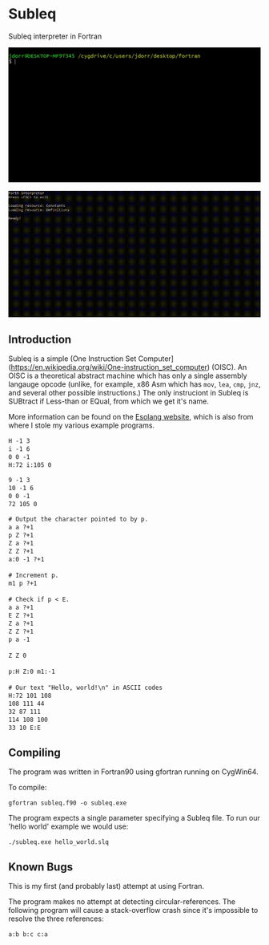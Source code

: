 # Subleq
Subleq interpreter in Fortran

![Screenshot](https://github.com/James-P-D/Subleq/blob/main/screenshot.gif)

![Screenshot](https://github.com/James-P-D/Forthish/blob/master/screenshot.gif)

## Introduction

Subleq is a simple (One Instruction Set Computer](https://en.wikipedia.org/wiki/One-instruction_set_computer) (OISC). An OISC is a theoretical abstract machine which has only a single assembly langauge opcode (unlike, for example, x86 Asm which has `mov`, `lea`, `cmp`, `jnz`, and several other possible instructions.) The only instruciont in Subleq is SUBtract if Less-than or EQual, from which we get it's name.

More information can be found on the [Esolang website](https://esolangs.org/wiki/Subleq), which is also from where I stole my various example programs.


```
H -1 3
i -1 6
0 0 -1
H:72 i:105 0
```

```
9 -1 3
10 -1 6
0 0 -1
72 105 0
```

```
# Output the character pointed to by p.
a a ?+1
p Z ?+1
Z a ?+1
Z Z ?+1
a:0 -1 ?+1

# Increment p.
m1 p ?+1

# Check if p < E.
a a ?+1
E Z ?+1
Z a ?+1
Z Z ?+1
p a -1

Z Z 0

p:H Z:0 m1:-1

# Our text "Hello, world!\n" in ASCII codes
H:72 101 108
108 111 44
32 87 111
114 108 100
33 10 E:E
```

## Compiling

The program was written in Fortran90 using gfortran running on CygWin64.

To compile:

```
gfortran subleq.f90 -o subleq.exe
```

The program expects a single parameter specifying a Subleq file. To run our 'hello world' example we would use:

```
./subleq.exe hello_world.slq
```

## Known Bugs

This is my first (and probably last) attempt at using Fortran. 

The program makes no attempt at detecting circular-references. The following program will cause a stack-overflow crash since it's impossible to resolve the three references:

```
a:b b:c c:a
```